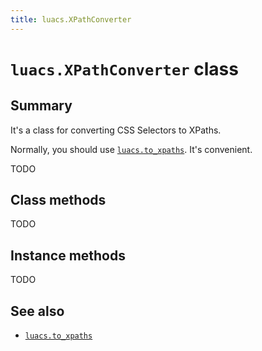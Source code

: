 ```yaml
---
title: luacs.XPathConverter
---
```


# `luacs.XPathConverter` class

## Summary

It's a class for converting CSS Selectors to XPaths.

Normally, you should use [`luacs.to_xpaths`][luacs-to-xpaths]. It's convenient.

TODO

## Class methods

TODO

## Instance methods

TODO

## See also

  * [`luacs.to_xpaths`][luacs-to-xpaths]

[luacs-to-xpaths]:luacs.html#to-xpaths
